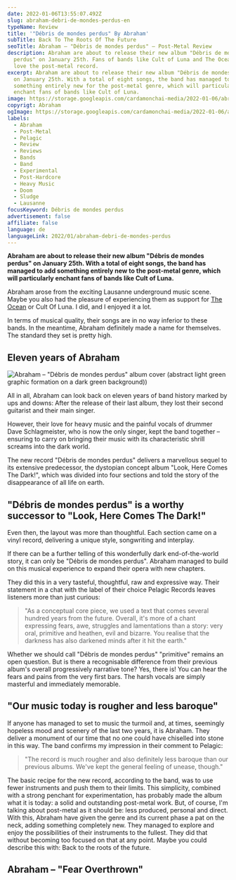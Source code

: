 ```yaml
---
date: 2022-01-06T13:55:07.492Z
slug: abraham-debri-de-mondes-perdus-en
typeName: Review
title: '"Débris de mondes perdus" By Abraham'
subTitle: Back To The Roots Of The Future
seoTitle: Abraham – "Débris de mondes perdus" – Post-Metal Review
description: Abraham are about to release their new album "Débris de mondes
  perdus" on January 25th. Fans of bands like Cult of Luna and The Ocean will
  love the post-metal record.
excerpt: Abraham are about to release their new album "Débris de mondes perdus"
  on January 25th. With a total of eight songs, the band has managed to add
  something entirely new for the post-metal genre, which will particularly
  enchant fans of bands like Cult of Luna.
image: https://storage.googleapis.com/cardamonchai-media/2022-01-06/abraham-jpg-imagine-b8d808_788e09_1024_768/640.webp
copyrigt: Abraham
ogImage: https://storage.googleapis.com/cardamonchai-media/2022-01-06/abraham-fb-png-imagine-a8c808_6e8208_1200_628/640.webp
labels:
  - Abraham
  - Post-Metal
  - Pelagic
  - Review
  - Reviews
  - Bands
  - Band
  - Experimental
  - Post-Hardcore
  - Heavy Music
  - Doom
  - Sludge
  - Lausanne
focusKeyword: Débris de mondes perdus
advertisement: false
affiliate: false
language: de
languageLink: 2022/01/abraham-debri-de-mondes-perdus
---
```

**Abraham are about to release their new album "Débris de mondes perdus" on January 25th. With a total of eight songs, the band has managed to add something entirely new to the post-metal genre, which will particularly enchant fans of bands like Cult of Luna.**

Abraham arose from the exciting Lausanne underground music scene. Maybe you also had the pleasure of experiencing them as support for [The Ocean](/2020/09/the-ocean-robin-staps-interview-en) or Cult Of Luna. I did, and I enjoyed it a lot.

In terms of musical quality, their songs are in no way inferior to these bands. In the meantime, Abraham definitely made a name for themselves. The standard they set is pretty high.

## Eleven years of Abraham

![Abraham – "Débris de mondes perdus" album cover (abstract light green graphic formation on a dark green background))](https://storage.googleapis.com/cardamonchai-media/2022-01-06/cover-abraham-d-bris-de-mondes-perdus-jpg-imagine-181808_242408_1500_1500/640.webp "Abraham – \"Débris de mondes perdus\"")

All in all, Abraham can look back on eleven years of band history marked by ups and downs: After the release of their last album, they lost their second guitarist and their main singer.

However, their love for heavy music and the painful vocals of drummer Dave Schlagmeister, who is now the only singer, kept the band together – ensuring to carry on bringing their music with its characteristic shrill screams into the dark world.

The new record "Débris de mondes perdus" delivers a marvellous sequel to its extensive predecessor, the dystopian concept album "Look, Here Comes The Dark!", which was divided into four sections and told the story of the disappearance of all life on earth. 

## "Débris de mondes perdus" is a worthy successor to "Look, Here Comes The Dark!"

Even then, the layout was more than thoughtful. Each section came on a vinyl record, delivering a unique style, songwriting and interplay.

If there can be a further telling of this wonderfully dark end-of-the-world story, it can only be "Débris de mondes perdus". Abraham managed to build on this musical experience to expand their opera with new chapters.

They did this in a very tasteful, thoughtful, raw and expressive way. Their statement in a chat with the label of their choice Pelagic Records leaves listeners more than just curious:

> "As a conceptual core piece, we used a text that comes several hundred years from the future. Overall, it's more of a chant expressing fears, awe, struggles and lamentations than a story: very oral, primitive and heathen, evil and bizarre. You realise that the darkness has also darkened minds after it hit the earth."

Whether we should call "Débris de mondes perdus" "primitive" remains an open question. But is there a recognisable difference from their previous album's overall progressively narrative tone? Yes, there is! You can hear the fears and pains from the very first bars. The harsh vocals are simply masterful and immediately memorable.

## "Our music today is rougher and less baroque"

If anyone has managed to set to music the turmoil and, at times, seemingly hopeless mood and scenery of the last two years, it is Abraham. They deliver a monument of our time that no one could have chiselled into stone in this way. The band confirms my impression in their comment to Pelagic:

> "The record is much rougher and also definitely less baroque than our previous albums. We've kept the general feeling of unease, though."

The basic recipe for the new record, according to the band, was to use fewer instruments and push them to their limits. This simplicity, combined with a strong penchant for experimentation, has probably made the album what it is today: a solid and outstanding post-metal work. But, of course, I'm talking about post-metal as it should be: less produced, personal and direct. With this, Abraham have given the genre and its current phase a pat on the neck, adding something completely new. They managed to explore and enjoy the possibilities of their instruments to the fullest. They did that without becoming too focused on that at any point. Maybe you could describe this with: Back to the roots of the future.

## Abraham – "Fear Overthrown"

<YouTube id="Ht_j_KbLnCw" />